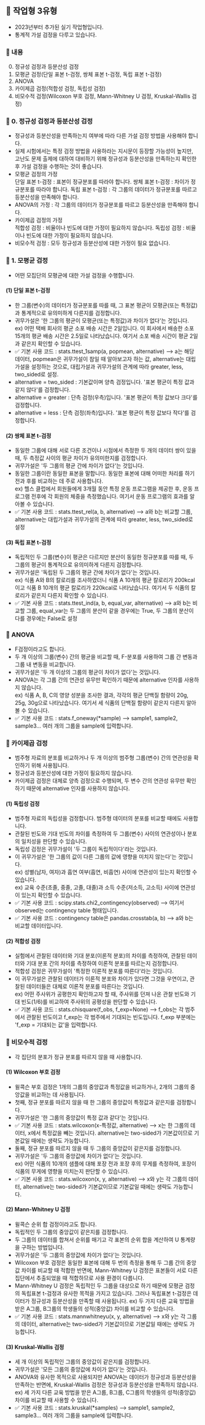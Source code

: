 ## 🍧 작업형 3유형
- 2023년부터 추가된 실기 작업형입니다.
- 통계적 가설 검정을 다루고 있습니다.
### 🍧 내용
0. 정규성 검정과 등분산성 검정
1. 모평균 검정(단일 표본 t-검정, 쌍체 표본 t-검정, 독립 표본 t-검정)
2. ANOVA
3. 카이제곱 검정(적합성 검정, 독립성 검정)
4. 비모수적 검정(Wilcoxon 부호 검정, Mann-Whitney U 검정, Kruskal-Wallis 검정)
### 🍧 0. 정규성 검정과 등분산성 검정
- 정규성과 등분산성을 만족하는지 여부에 따라 다른 가설 검정 방법을 사용해야 합니다. 
- 실제 시험에서는 특정 검정 방법을 사용하라는 지시문이 등장할 가능성이 높지만, 고난도 문제 출제에 대하여 대비하기 위해 정규성과 등분산성을 만족하는지 확인한 후 가설 검정을 수행하는 것이 좋습니다.
- 모평균 검정의 가정  
단일 표본 t-검정 : 표본이 정규분포를 따라야 합니다.
쌍체 표본 t-검정 : 차이가 정규분포를 따라야 합니다.
독립 표본 t-검정 : 각 그룹의 데이터가 정규분포를 따르고 등분산성을 만족해야 합니다.
- ANOVA의 가정 : 각 그룹의 데이터가 정규분포를 따르고 등분산성을 만족해야 합니다.
- 카이제곱 검정의 가정  
적합성 검정 : 비율이나 빈도에 대한 가정이 필요하지 않습니다.
독립성 검정 : 비율이나 빈도에 대한 가정이 필요하지 않습니다.
- 비모수적 검정 : 모두 정규성과 등분산성에 대한 가정이 필요 없습니다.
### 🍧 1. 모평균 검정
- 어떤 모집단의 모평균에 대한 가설 검정을 수행합니다. 
#### (1) 단일 표본 t-검정
- 한 그룹(변수)의 데이터가 정규분포를 따를 때, 그 표본 평균이 모평균(또는 특정값)과 통계적으로 유의미하게 다른지를 검정합니다.
- 귀무가설은 '한 그룹의 평균이 모평균(또는 특정값)과 차이가 없다'는 것입니다.  
  ex) 어떤 택배 회사의 평균 소포 배송 시간은 2일입니다. 이 회사에서 배송한 소포 15개의 평균 배송 시간은 2.5일로 나타났습니다. 여기서 소포 배송 시간이 평균 2일과 같은지 확인할 수 있습니다. 
- ✅ 기본 사용 코드 : stats.ttest_1samp(a, popmean, alternative) --> a는 해당 데이터, popmean은 귀무가설이 참일 때 알아보고자 하는 값, alternative는 대립가설을 설정하는 것으로, 대립가설과 귀무가설의 관계에 따라 greater, less, two_sided로 설정.
- alternative = two_sided : 기본값이며 양측 검정입니다. '표본 평균이 특정 값과 같지 않다'를 검정합니다.
- alternative = greater : 단측 검정(우측)입니다. '표본 평균이 특정 값보다 크다'를 검정합니다.
- alternative = less : 단측 검정(좌측)입니다. '표본 평균이 특정 값보다 작다'를 검정합니다.
#### (2) 쌍체 표본 t-검정
- 동일한 그룹에 대해 서로 다른 조건이나 시점에서 측정한 두 개의 데이터 쌍이 있을 때, 두 측정값 사이의 평균 차이가 유의미한지를 검정합니다.
- 귀무가설은 '두 그룹의 평균 간에 차이가 없다'는 것입니다.
- 동일한 그룹이란 동일한 표본을 말합니다. 동일한 표본에 대해 어떠한 처리를 하기 전과 후를 비교하는 데 주로 사용합니다.   
  ex) 헬스 클럽에서 회원들에게 3개월 동안 특정 운동 프로그램을 제공한 후, 운동 프로그램 전후에 각 회원의 체중을 측정했습니다. 여기서 운동 프로그램의 효과를 알아볼 수 있습니다.
- ✅ 기본 사용 코드 : stats.ttest_rel(a, b, alternative) --> a와 b는 비교할 그룹, alternative는 대립가설과 귀무가설의 관계에 따라 greater, less, two_sided로 설정
#### (3) 독립 표본 t-검정
- 독립적인 두 그룹(변수)이 평균은 다르지만 분산이 동일한 정규분포를 따를 때, 두 그룹의 평균이 통계적으로 유의미하게 다른지 검정합니다.
- 귀무가설은 '독립된 두 그룹의 평균 간에 차이가 없다'는 것입니다.  
  ex) 식품 A와 B의 칼로리를 조사하였더니 식품 A 10개의 평균 칼로리가 200kcal이고 식품 B 10개의 평균 칼로리가 220kcal로 나타났습니다. 여기서 두 식품의 칼로리가 같은지 다른지 확인할 수 있습니다.
- ✅ 기본 사용 코드 : stats.ttest_ind(a, b, equal_var, alternative) --> a와 b는 비교할 그룹, equal_var는 두 그룹의 분산이 같을 경우에는 True, 두 그룹의 분산이 다를 경우에는 False로 설정
### 🍧 ANOVA
- F검정이라고도 합니다.
- 두 개 이상의 그룹(변수) 간의 평균을 비교할 때, F-분포를 사용하여 그룹 간 변동과 그룹 내 변동을 비교합니다.
- 귀무가설은 '두 개 이상의 그룹의 평균이 차이가 없다'는 것입니다.
- ANOVA는 각 그룹 간의 연관성 유무만 확인하기 때문에 alternative 인자를 사용하지 않습니다.  
  ex) 식품 A, B, C의 영양 성분을 조사한 결과, 각각의 평균 단백질 함량이 20g, 25g, 30g으로 나타났습니다. 여기서 세 식품의 단백질 함량이 같은지 다른지 알아볼 수 있습니다.
- ✅ 기본 사용 코드 : stats.f_oneway(*sample) --> sample1, sample2, sample3... 여러 개의 그룹을 sample에 입력합니다.
### 🍧 카이제곱 검정
- 범주형 자료의 분포를 비교하거나 두 개 이상의 범주형 그룹(변수) 간의 연관성을 확인하기 위해 사용됩니다.
- 정규성과 등분산성에 대한 가정이 필요하지 않습니다.
- 카이제곱 검정은 대체로 양측 검정으로 수행되며, 두 변수 간의 연관성 유무만 확인하기 때문에 alternative 인자를 사용하지 않습니다.
#### (1) 독립성 검정
- 범주형 자료의 독립성을 검정합니다. 범주형 데이터의 분포를 비교할 때에도 사용합니다.
- 관찰된 빈도와 기대 빈도의 차이를 측정하여 두 그룹(변수) 사이의 연관성이나 분포의 일치성을 판단할 수 있습니다.
- 독립성 검정은 귀무가설이 '두 그룹이 독립적이다'라는 것입니다.
- 이 귀무가설은 '한 그룹의 값이 다른 그룹의 값에 영향을 미치지 않는다'는 것입니다.  
  ex) 성별(남자, 여자)과 흡연 여부(흡연, 비흡연) 사이에 연관성이 있는지 확인할 수 있습니다.    
  ex) 교육 수준(초졸, 중졸, 고졸, 대졸)과 소득 수준(저소득, 고소득) 사이에 연관성이 있는지 확인할 수 있습니다.
- ✅ 기본 사용 코드 : scipy.stats.chi2_contingency(observed) --> 여기서 observed는 contingency table 형태입니다.
- ✅ 기본 사용 코드 : contingency table은 pandas.crosstab(a, b) --> a와 b는 비교할 데이터입니다.
#### (2) 적합성 검정
- 실험에서 관찰된 데이터와 기대 분포(이론적 분포)의 차이를 측정하여, 관찰된 데이터와 기대 분포 간의 차이를 측정하여 이론적 분포를 따르는지 검정합니다.
- 적합성 검정은 귀무가설이 '특정한 이론적 분포를 따른다'라는 것입니다.
- 이 귀무가설은 관찰된 데이터가 이론적 분포와 차이가 있다면 그것을 우연이고, 관찰된 데이터들은 대체로 이론적 분포를 따른다는 것입니다.  
  ex) 어떤 주사위가 공평한지 확인하고자 할 때, 주사위를 던져 나온 관찰 빈도와 기대 빈도(1/6)를 비교하여 주사위의 공평성을 판단할 수 있습니다.
- ✅ 기본 사용 코드 : stats.chisquare(f_obs, f_exp=None) --> f_obs는 각 범주에서 관찰된 빈도이고 f_exp는 각 범주에서 기대되는 빈도입니다. f_exp 부분에는 'f_exp = 기대되는 값'을 입력합니다.
### 🍧 비모수적 검정
- 각 집단의 분포가 정규 분포를 따르지 않을 때 사용합니다. 
#### (1) Wilcoxon 부호 검정
- 윌콕슨 부호 검정은 1개의 그룹의 중앙값과 특정값을 비교하거나, 2개의 그룹의 중앙값을 비교하는 데 사용됩니다.
- 첫째, 정규 분포를 따르지 않을 때 한 그룹의 중앙값이 특정값과 같은지를 검정합니다.
- 귀무가설은 '한 그룹의 중앙값이 특정 값과 같다'는 것입니다.
- ✅ 기본 사용 코드 : stats.wilcoxon(x-특정값, alternative) --> x는 한 그룹의 데이터, x에서 특정값을 빼는 것입니다. alternative는 two-sided가 기본값이므로 기본값일 때에는 생략도 가능합니다.
- 둘째, 정규 분포를 따르지 않을 때 두 그룹의 중앙값이 같은지를 검정합니다.
- 귀무가설은 '두 그룹의 중앙값에 차이가 없다'는 것입니다.   
  ex) 어떤 식품의 10개의 샘플에 대해 포장 전과 포장 후의 무게를 측정하여, 포장이 식품의 무게에 영향을 미치는지 판단할 수 있습니다.
- ✅ 기본 사용 코드 : stats.wilcoxon(x, y, alternative) --> x와 y는 각 그룹의 데이터, alternative는 two-sided가 기본값이므로 기본값일 때에는 생략도 가능합니다.
#### (2) Mann-Whitney U 검정
- 윌콕슨 순위 합 검정이라고도 합니다.
- 독립적인 두 그룹의 중앙값이 같은지를 검정합니다.
- 두 그룹의 데이터를 합쳐서 순위를 매기고 각 표본의 순위 합을 계산하여 U 통계량을 구하는 방법입니다.
- 귀무가설은 '두 그룹의 중앙값에 차이가 없다'는 것입니다.
- Wilcoxon 부호 검정은 동일한 표본에 대해 두 번의 측정을 통해 두 그룹 간의 중앙값 차이를 비교할 때 적합한 반면에, Mann-Whitney U 검정은 표본들이 서로 다른 집단에서 추출되었을 때 적합하므로 사용 환경이 다릅니다.
- Mann-Whitney U 검정은 독립적인 두 그룹을 대상으로 하기 때문에 모평균 검정의 독립표본 t-검정과 유사한 목적을 가지고 있습니다. 그러나 독립표본 t-검정은 데이터가 정규성과 등분산성을 만족할 때 사용됩니다.
  ex) 두 가지 다른 교육 방법을 받은 A그룹, B그룹의 학생들의 성적(중앙값) 차이를 비교할 수 있습니다.
- ✅ 기본 사용 코드 : stats.mannwhitneyu(x, y, alternative) --> x와 y는 각 그룹의 데이터, alternative는 two-sided가 기본값이므로 기본값일 때에는 생략도 가능합니다.
#### (3) Kruskal-Wallis 검정
- 세 개 이상의 독립적인 그룹의 중앙값이 같은지를 검정합니다.
- 귀무가설은 '모든 그룹의 중앙값에 차이가 없다'는 것입니다.
- ANOVA와 유사한 목적으로 사용되지만 ANOVA는 데이터가 정규성과 등분산성을 만족하는 반면에, Kruskal-Wallis 검정은 정규성과 등분산성을 만족하지 않습니다.  
  ex) 세 가지 다른 교육 방법을 받은 A그룹, B그룹, C그룹의 학생들의 성적(중앙값) 차이를 비교할 때 사용할 수 있습니다.
- ✅ 기본 사용 코드 : stats.kruskal(*samples) --> sample1, sample2, sample3... 여러 개의 그룹을 sample에 입력합니다.
